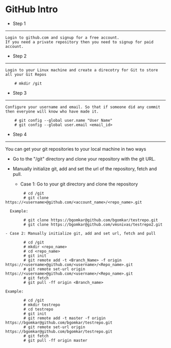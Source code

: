 # GitHub Intro

- Step 1
------
	Login to github.com and signup for a free account.
	If you need a private repository then you need to signup for paid account.

- Step 2
------
	Login to your Linux machine and create a direcotry for Git to store all your Git Repos
```
	# mkdir /git
```
- Step 3
------
	Configure your username and email. So that if someone did any commit then everyone will know who have made it.
```
	# git config --global user.name "User Name"
	# git config --global user.email <email_id>
```
- Step 4
------
You can get your git repositories to your local machine in two ways
- Go to the "/git" directory and clone your repository with the git URL.
- Manually initialize git, add and set the url of the repository, fetch and pull.
	
	- Case 1: Go to your git directory and clone the repository
```
		# cd /git
		# git clone https://<username>@github.com/<account_name>/<repo_name>.git
```
	  Example:
```
		# git clone https://bgomkar@github.com/bgomkar/testrepo.git
		# git clone https://bgomkar@github.com/vmsnivas/testrepo2.git
```		
	- Case 2: Manually initialize git, add and set url, fetch and pull
```
		# cd /git
		# mkdir <repo_name>
		# cd <repo_name>
		# git init
		# git remote add -t <Branch_Name> -f origin https://<username>@github.com/<username>/<Repo_name>.git
		# git remote set-url origin https://<username>@github.com/<username>/<Repo_name>.git
		# git fetch
		# git pull -ff origin <Branch_name>
```		
	Example:
```
		# cd /git
		# mkdir testrepo
		# cd testrepo
		# git init
		# git remote add -t master -f origin https://bgomkar@github.com/bgomkar/testrepo.git
		# git remote set-url origin https://bgomkar@github.com/bgomkar/testrepo.git
		# git fetch
		# git pull -ff origin master
```
